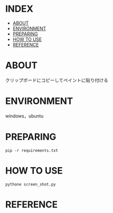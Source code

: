 # INDEX

- [ABOUT](#ABOUT)
- [ENVIRONMENT](#ENVIRONMENT)
- [PREPARING](#PREPARING)
- [HOW TO USE](#HOW-TO-USE)
- [REFERENCE](#REFERENCE)

# ABOUT
クリップボードにコピーしてペイントに貼り付ける

# ENVIRONMENT
windows，ubuntu

# PREPARING

```shell
pip -r requirements.txt
```
# HOW TO USE

```shell
pythone screen_shot.py
```
# REFERENCE

